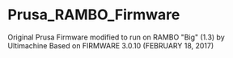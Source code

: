 # Prusa_RAMBO_Firmware
Original Prusa Firmware modified to run on RAMBO "Big" (1.3) by Ultimachine
Based on FIRMWARE 3.0.10 (FEBRUARY 18, 2017)
